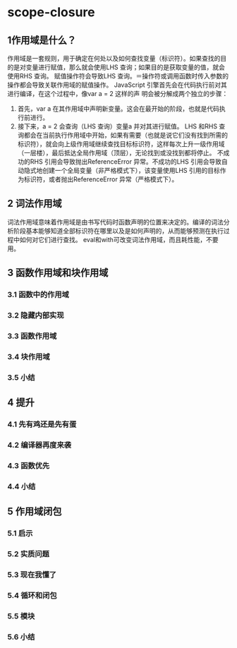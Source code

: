 # scope-closure
## 1作用域是什么？
作用域是一套规则，用于确定在何处以及如何查找变量（标识符）。如果查找的目的是对变量进行赋值，那么就会使用LHS 查询；如果目的是获取变量的值，就会使用RHS 查询。
赋值操作符会导致LHS 查询。＝操作符或调用函数时传入参数的操作都会导致关联作用域的赋值操作。
JavaScript 引擎首先会在代码执行前对其进行编译，在这个过程中，像var a = 2 这样的声
明会被分解成两个独立的步骤：
1. 首先，var a 在其作用域中声明新变量。这会在最开始的阶段，也就是代码执行前进行。
2. 接下来，a = 2 会查询（LHS 查询）变量a 并对其进行赋值。
LHS 和RHS 查询都会在当前执行作用域中开始，如果有需要（也就是说它们没有找到所需的标识符），就会向上级作用域继续查找目标标识符，这样每次上升一级作用域（一层楼），最后抵达全局作用域（顶层），无论找到或没找到都将停止。
不成功的RHS 引用会导致抛出ReferenceError 异常。不成功的LHS 引用会导致自动隐式地创建一个全局变量（非严格模式下），该变量使用LHS 引用的目标作为标识符，或者抛出ReferenceError 异常（严格模式下）。
## 2 词法作用域
词法作用域意味着作用域是由书写代码时函数声明的位置来决定的。编译的词法分析阶段基本能够知道全部标识符在哪里以及是如何声明的，从而能够预测在执行过程中如何对它们进行查找。
eval和with可改变词法作用域，而且耗性能，不要用。
## 3 函数作用域和块作用域
### 3.1 函数中的作用域
### 3.2 隐藏内部实现
### 3.3 函数作用域
### 3.4 块作用域
### 3.5 小结
## 4 提升
### 4.1 先有鸡还是先有蛋
### 4.2 编译器再度来袭
### 4.3 函数优先
### 4.4 小结
## 5 作用域闭包
### 5.1 启示
### 5.2 实质问题
### 5.3 现在我懂了
### 5.4 循环和闭包
### 5.5 模块
### 5.6 小结
